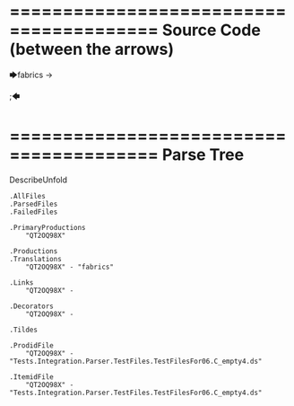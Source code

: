 ========================================
Source Code (between the arrows)
========================================

🡆fabrics -> 

;🡄

========================================
Parse Tree
========================================
DescribeUnfold

    .AllFiles
    .ParsedFiles
    .FailedFiles

    .PrimaryProductions
        "QT2OQ98X" 

    .Productions
    .Translations
        "QT2OQ98X" - "fabrics"

    .Links
        "QT2OQ98X" - 

    .Decorators
        "QT2OQ98X" - 

    .Tildes

    .ProdidFile
        "QT2OQ98X" - "Tests.Integration.Parser.TestFiles.TestFilesFor06.C_empty4.ds"

    .ItemidFile
        "QT2OQ98X" - "Tests.Integration.Parser.TestFiles.TestFilesFor06.C_empty4.ds"

